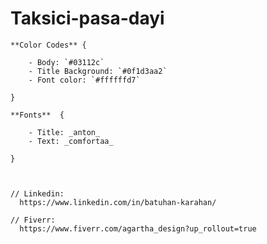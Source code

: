 # Taksici-pasa-dayi

<!--The website I made at the request of the driver of the taxi I took.-->

    **Color Codes** {

        - Body: `#03112c`
        - Title Background: `#0f1d3aa2`
        - Font color: `#ffffffd7`

    }

    **Fonts**  {

        - Title: _anton_
        - Text: _comfortaa_

    }
   
    

    // Linkedin:
      https://www.linkedin.com/in/batuhan-karahan/
      
    // Fiverr:
      https://www.fiverr.com/agartha_design?up_rollout=true
